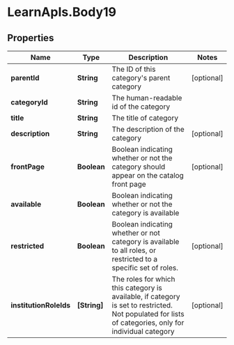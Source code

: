 # LearnApIs.Body19

## Properties
Name | Type | Description | Notes
------------ | ------------- | ------------- | -------------
**parentId** | **String** | The ID of this category&#x27;s parent category | [optional] 
**categoryId** | **String** | The human-readable id of the category | 
**title** | **String** | The title of category | 
**description** | **String** | The description of the category | [optional] 
**frontPage** | **Boolean** | Boolean indicating whether or not the category should appear on the catalog front page | [optional] 
**available** | **Boolean** | Boolean indicating whether or not the category is available | 
**restricted** | **Boolean** | Boolean indicating whether or not category is available to all roles, or restricted to a specific set of roles. | [optional] 
**institutionRoleIds** | **[String]** | The roles for which this category is available, if category is set to restricted. Not populated for lists of categories, only for individual category | [optional] 
